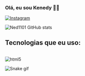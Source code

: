 ### Olá, eu sou Kenedy 👋😃

[![Instagram](https://img.shields.io/badge/Instagram-E4405F?style=for-the-badge&logo=instagram&logoColor=white)](https://www.instagram.com/ocaradavozgrossa/)


![Ned1101 GitHub stats](https://github-readme-stats.vercel.app/api?username=Ned1101&show_icons=true&theme=dark)

## Tecnologias que eu uso:
<div style="display: inline_block"><br/>
   <img align="center" alt="html5" src="https://img.shields.io/badge/Python-14354C?style=for-the-badge&logo=python&logoColor=white" />
<div>

![Snake gif](https://github.com/Ned1101/Ned1101/blob/output/github-contribution-grid-snake.gif)
